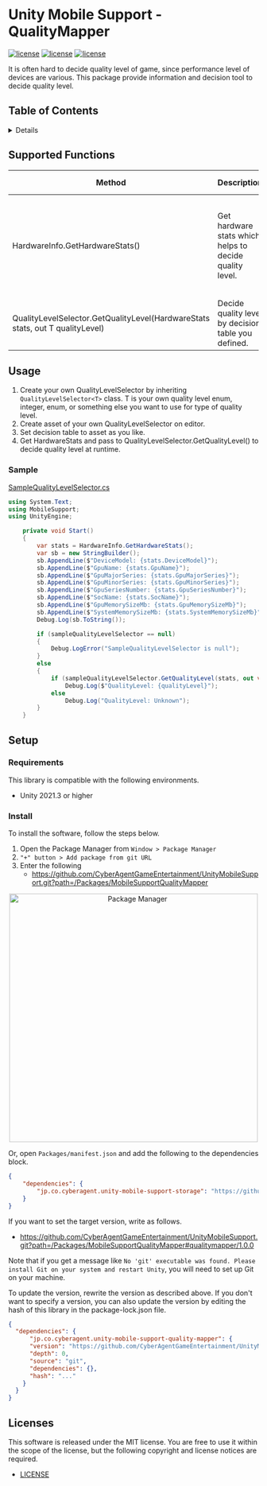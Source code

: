 # Unity Mobile Support - QualityMapper <!-- omit in toc -->

[![license](https://img.shields.io/badge/license-MIT-green.svg)](LICENSE)
[![license](https://img.shields.io/badge/PR-welcome-green.svg)](https://github.com/CyberAgentGameEntertainment/UnityMobileSupport/pulls)
[![license](https://img.shields.io/badge/Unity-2019.4-green.svg)](#Requirements)

It is often hard to decide quality level of game, since performance level of devices are various.
This package provide information and decision tool to decide quality level.

## Table of Contents <!-- omit in toc -->

<details>
<summary>Details</summary>

- [Supported Functions](#supported-functions)
- [Usage](#usage)
    - [Sample](#sample)
- [Setup](#setup)
    - [Requirements](#requirements)
    - [Install](#install)
- [Licenses](#licenses)

</details>

## Supported Functions

| Method                                                                           | Description                                             | Note                                                         | Editor Behaviour                                                           |
|----------------------------------------------------------------------------------|---------------------------------------------------------|--------------------------------------------------------------|----------------------------------------------------------------------------|
| HardwareInfo.GetHardwareStats()                                                  | Get hardware stats which helps to decide quality level. | Many informations is retrieved via `UnityEngine.SystemInfo`. | Same as mobile, but Windows Editor is unlikely not supported at this time. |
| QualityLevelSelector<T>.GetQualityLevel(HardwareStats stats, out T qualityLevel) | Decide quality level by decision table you defined.     | You need to define your own QualityLevelSelector.            | Same as mobile.                                                            |

## Usage

1. Create your own QualityLevelSelector by inheriting `QualityLevelSelector<T>` class. T is your own quality level enum,
   integer, enum, or something else you want to use for type of quality level.
2. Create asset of your own QualityLevelSelector on editor.
3. Set decision table to asset as you like.
4. Get HardwareStats and pass to QualityLevelSelector.GetQualityLevel() to decide quality level at runtime.

### Sample

[SampleQualityLevelSelector.cs](../../Assets/Scripts/SampleQualityLevelSelector.cs)

```csharp
using System.Text;
using MobileSupport;
using UnityEngine;

    private void Start()
    {
        var stats = HardwareInfo.GetHardwareStats();
        var sb = new StringBuilder();
        sb.AppendLine($"DeviceModel: {stats.DeviceModel}");
        sb.AppendLine($"GpuName: {stats.GpuName}");
        sb.AppendLine($"GpuMajorSeries: {stats.GpuMajorSeries}");
        sb.AppendLine($"GpuMinorSeries: {stats.GpuMinorSeries}");
        sb.AppendLine($"GpuSeriesNumber: {stats.GpuSeriesNumber}");
        sb.AppendLine($"SocName: {stats.SocName}");
        sb.AppendLine($"GpuMemorySizeMb: {stats.GpuMemorySizeMb}");
        sb.AppendLine($"SystemMemorySizeMb: {stats.SystemMemorySizeMb}");
        Debug.Log(sb.ToString());

        if (sampleQualityLevelSelector == null)
        {
            Debug.LogError("SampleQualityLevelSelector is null");
        }
        else
        {
            if (sampleQualityLevelSelector.GetQualityLevel(stats, out var qualityLevel))
                Debug.Log($"QualityLevel: {qualityLevel}");
            else
                Debug.Log("QualityLevel: Unknown");
        }
    }
```

## Setup

### Requirements

This library is compatible with the following environments.

- Unity 2021.3 or higher

### Install

To install the software, follow the steps below.

1. Open the Package Manager from `Window > Package Manager`
2. `"+" button > Add package from git URL`
3. Enter the following
    * https://github.com/CyberAgentGameEntertainment/UnityMobileSupport.git?path=/Packages/MobileSupportQualityMapper

<p align="center">
  <img width=500 src="https://user-images.githubusercontent.com/47441314/143533003-177a51fc-3d11-4784-b9d2-d343cc622841.png" alt="Package Manager">
</p>

Or, open `Packages/manifest.json` and add the following to the dependencies block.

```json
{
    "dependencies": {
        "jp.co.cyberagent.unity-mobile-support-storage": "https://github.com/CyberAgentGameEntertainment/UnityMobileSupport.git?path=/Packages/MobileSupportQualityMapper"
    }
}
```

If you want to set the target version, write as follows.

- https://github.com/CyberAgentGameEntertainment/UnityMobileSupport.git?path=/Packages/MobileSupportQualityMapper#qualitymapper/1.0.0

Note that if you get a message
like `No 'git' executable was found. Please install Git on your system and restart Unity`, you will need to set up Git
on your machine.

To update the version, rewrite the version as described above.
If you don't want to specify a version, you can also update the version by editing the hash of this library in the
package-lock.json file.

```json
{
  "dependencies": {
      "jp.co.cyberagent.unity-mobile-support-quality-mapper": {
      "version": "https://github.com/CyberAgentGameEntertainment/UnityMobileSupport.git?path=/Packages/MobileSupportQualityMapper",
      "depth": 0,
      "source": "git",
      "dependencies": {},
      "hash": "..."
    }
  }
}
```

## Licenses

This software is released under the MIT license.
You are free to use it within the scope of the license, but the following copyright and license notices are required.

* [LICENSE](LICENSE)

